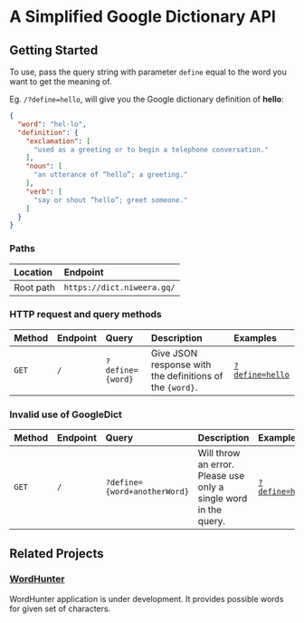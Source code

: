 # A Simplified Google Dictionary API

## Getting Started

To use, pass the query string with parameter `define` equal to the word you want to get the meaning of.

Eg. `/?define=hello`, will give you the Google dictionary definition of **hello**:

```json
{
  "word": "hel·lo",
  "definition": {
    "exclamation": [
      "used as a greeting or to begin a telephone conversation."
    ],
    "noun": [
      "an utterance of “hello”; a greeting."
    ],
    "verb": [
      "say or shout “hello”; greet someone."
    ]
  }
}
```

### Paths

| Location | Endpoint |
| :-- | :-- |
| Root path | `https://dict.niweera.gq/`|

### HTTP request and query methods

| Method | Endpoint | Query | Description | Examples |
| :-- | :-- | :-- | :-- | :-- |
| `GET` | `/` | `?define={word}` | Give JSON response with the definitions of the `{word}`. | [`?define=hello`](https://dict.niweera.gq/?define=hello) |

### Invalid use of GoogleDict

| Method | Endpoint | Query | Description | Examples |
| :-- | :-- | :-- | :-- | :-- |
| `GET` | `/` | `?define={word+anotherWord}` | Will throw an error. Please use only a single word in the query. | [`?define=hell+fire`](https://dict.niweera.gq/?define=hell+fire) |

## Related Projects

### [WordHunter](https://github.com/Niweera/wordhunter)

WordHunter application is under development. It provides possible words for given set of characters.

